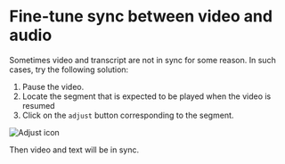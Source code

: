 # Fine-tune sync between video and audio

Sometimes video and transcript are not in sync for some reason. In such cases, try the following solution:

1. Pause the video.
2. Locate the segment that is expected to be played when the video is resumed
3. Click on the `adjust` button  corresponding to the segment.

![Adjust icon](https://gyazo.com/2da2f62010e91428b4c8ea6ff9be34b7.png)

Then video and text will be in sync.
